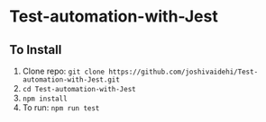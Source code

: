 # Test-automation-with-Jest

## To Install

1. Clone repo: `git clone https://github.com/joshivaidehi/Test-automation-with-Jest.git`
2. `cd Test-automation-with-Jest`
3. `npm install`
4. To run: `npm run test`
